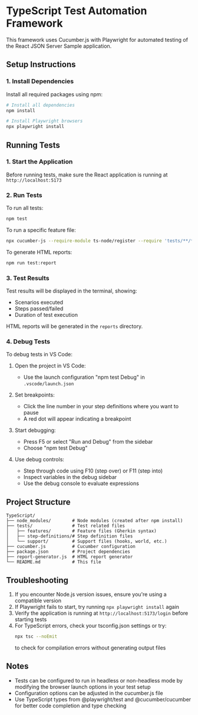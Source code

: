# TypeScript Test Automation Framework

This framework uses Cucumber.js with Playwright for automated testing of the React JSON Server Sample application.

## Setup Instructions

### 1. Install Dependencies

Install all required packages using npm:

```bash
# Install all dependencies
npm install

# Install Playwright browsers
npx playwright install
```

## Running Tests

### 1. Start the Application

Before running tests, make sure the React application is running at `http://localhost:5173`

### 2. Run Tests

To run all tests:
```bash
npm test
```

To run a specific feature file:
```bash
npx cucumber-js --require-module ts-node/register --require 'tests/**/*.ts' tests/features/login.feature
```

To generate HTML reports:
```bash
npm run test:report
```

### 3. Test Results

Test results will be displayed in the terminal, showing:
- Scenarios executed
- Steps passed/failed
- Duration of test execution

HTML reports will be generated in the `reports` directory.

### 4. Debug Tests

To debug tests in VS Code:

1. Open the project in VS Code:
    - Use the launch configuration "npm test Debug" in `.vscode/launch.json`

2. Set breakpoints:
    - Click the line number in your step definitions where you want to pause
    - A red dot will appear indicating a breakpoint

3. Start debugging:
    - Press F5 or select "Run and Debug" from the sidebar
    - Choose "npm test Debug"

4. Use debug controls:
    - Step through code using F10 (step over) or F11 (step into)
    - Inspect variables in the debug sidebar
    - Use the debug console to evaluate expressions

## Project Structure

```
TypeScript/
├── node_modules/        # Node modules (created after npm install)
├── tests/               # Test related files
│   ├── features/        # Feature files (Gherkin syntax)
│   ├── step-definitions/# Step definition files
│   └── support/         # Support files (hooks, world, etc.)
├── cucumber.js          # Cucumber configuration
├── package.json         # Project dependencies
├── report-generator.js  # HTML report generator
└── README.md            # This file
```

## Troubleshooting

1. If you encounter Node.js version issues, ensure you're using a compatible version
2. If Playwright fails to start, try running `npx playwright install` again
3. Verify the application is running at `http://localhost:5173/login` before starting tests
4. For TypeScript errors, check your tsconfig.json settings or try:
   ```bash
   npx tsc --noEmit
   ```
   to check for compilation errors without generating output files

## Notes

- Tests can be configured to run in headless or non-headless mode by modifying the browser launch options in your test setup
- Configuration options can be adjusted in the cucumber.js file
- Use TypeScript types from @playwright/test and @cucumber/cucumber for better code completion and type checking

